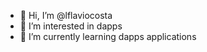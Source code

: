 - 👋 Hi, I’m @lflaviocosta
- 👀 I’m interested in dapps
- 🌱 I’m currently learning dapps applications

<!---
lflaviocosta/lflaviocosta is a ✨ special ✨ repository because its `README.md` (this file) appears on your GitHub profile.
You can click the Preview link to take a look at your changes.
--->
